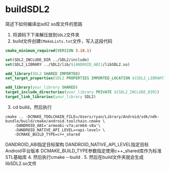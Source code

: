# buildSDL2

简述下如何编译出sdl2 so库文件的思路
1. 将源码下下来解压放到`SDL2`文件夹
2. build文件创建`CMakeLists.txt`文件，写入这段代码
```CMake
cmake_minimum_required(VERSION 3.18.1)

set(SDL2_INCLUDE_DIR ../SDL2/include)
set(SDL2_LIBRARY ../SDL2/lib/${ANDROID_ABI}/libSDL2.so)

add_library(SDL2 SHARED IMPORTED)
set_target_properties(SDL2 PROPERTIES IMPORTED_LOCATION ${SDL2_LIBRARY})

add_library(your_library SHARED)
target_include_directories(your_library PRIVATE ${SDL2_INCLUDE_DIR})
target_link_libraries(your_library SDL2)
```
3. cd build，然后执行
```
cmake .. -DCMAKE_TOOLCHAIN_FILE=/Users/ryan/Library/Android/sdk/ndk-bundle/build/cmake/android.toolchain.cmake \
    -DANDROID_ABI='armeabi-v7a;arm64-v8a'\
    -DANDROID_NATIVE_API_LEVEL=<api-level> \
    -DCMAKE_BUILD_TYPE=c++_shared
```
DANDROID_ABI指定目标架构
DANDROID_NATIVE_API_LEVEL指定目标Android平台版本
DCMAKE_BUILD_TYPE参数指定使用c++_shared库作为标准STL基础库
4. 然后执行cmake --build .
5. 然后在build文件夹就会生成libSDL2.so文件